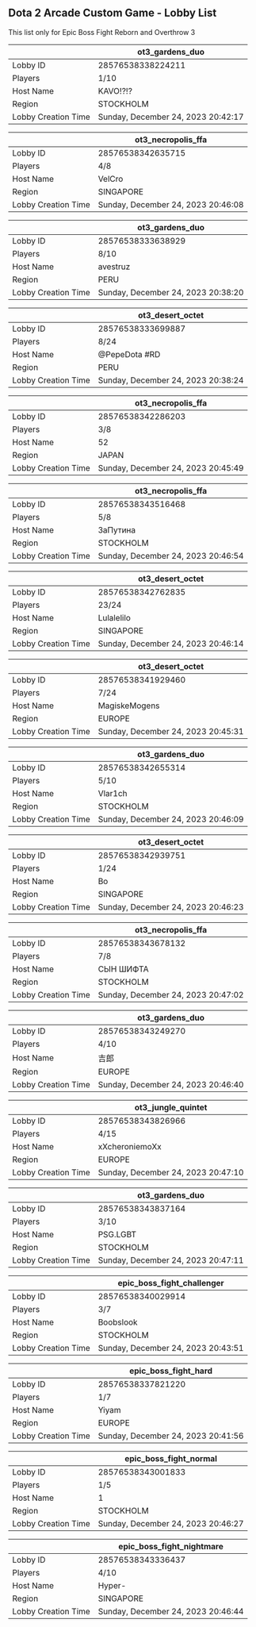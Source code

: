 ## Dota 2 Arcade Custom Game - Lobby List

This list only for Epic Boss Fight Reborn and Overthrow 3

|  | ot3_gardens_duo |
| ------ | ------ |
| Lobby ID | 28576538338224211 |
| Players | 1/10 |
| Host Name | KAVO!?!? |
| Region | STOCKHOLM |
| Lobby Creation Time | Sunday, December 24, 2023 20:42:17 |


|  | ot3_necropolis_ffa |
| ------ | ------ |
| Lobby ID | 28576538342635715 |
| Players | 4/8 |
| Host Name | VelCro |
| Region | SINGAPORE |
| Lobby Creation Time | Sunday, December 24, 2023 20:46:08 |


|  | ot3_gardens_duo |
| ------ | ------ |
| Lobby ID | 28576538333638929 |
| Players | 8/10 |
| Host Name | avestruz |
| Region | PERU |
| Lobby Creation Time | Sunday, December 24, 2023 20:38:20 |


|  | ot3_desert_octet |
| ------ | ------ |
| Lobby ID | 28576538333699887 |
| Players | 8/24 |
| Host Name | @PepeDota #RD |
| Region | PERU |
| Lobby Creation Time | Sunday, December 24, 2023 20:38:24 |


|  | ot3_necropolis_ffa |
| ------ | ------ |
| Lobby ID | 28576538342286203 |
| Players | 3/8 |
| Host Name | 52 |
| Region | JAPAN |
| Lobby Creation Time | Sunday, December 24, 2023 20:45:49 |


|  | ot3_necropolis_ffa |
| ------ | ------ |
| Lobby ID | 28576538343516468 |
| Players | 5/8 |
| Host Name | ЗаПутина |
| Region | STOCKHOLM |
| Lobby Creation Time | Sunday, December 24, 2023 20:46:54 |


|  | ot3_desert_octet |
| ------ | ------ |
| Lobby ID | 28576538342762835 |
| Players | 23/24 |
| Host Name | Lulalelilo |
| Region | SINGAPORE |
| Lobby Creation Time | Sunday, December 24, 2023 20:46:14 |


|  | ot3_desert_octet |
| ------ | ------ |
| Lobby ID | 28576538341929460 |
| Players | 7/24 |
| Host Name | MagiskeMogens |
| Region | EUROPE |
| Lobby Creation Time | Sunday, December 24, 2023 20:45:31 |


|  | ot3_gardens_duo |
| ------ | ------ |
| Lobby ID | 28576538342655314 |
| Players | 5/10 |
| Host Name | Vlar1ch |
| Region | STOCKHOLM |
| Lobby Creation Time | Sunday, December 24, 2023 20:46:09 |


|  | ot3_desert_octet |
| ------ | ------ |
| Lobby ID | 28576538342939751 |
| Players | 1/24 |
| Host Name | Bo |
| Region | SINGAPORE |
| Lobby Creation Time | Sunday, December 24, 2023 20:46:23 |


|  | ot3_necropolis_ffa |
| ------ | ------ |
| Lobby ID | 28576538343678132 |
| Players | 7/8 |
| Host Name | СЫН ШИФТА |
| Region | STOCKHOLM |
| Lobby Creation Time | Sunday, December 24, 2023 20:47:02 |


|  | ot3_gardens_duo |
| ------ | ------ |
| Lobby ID | 28576538343249270 |
| Players | 4/10 |
| Host Name | 吉郎 |
| Region | EUROPE |
| Lobby Creation Time | Sunday, December 24, 2023 20:46:40 |


|  | ot3_jungle_quintet |
| ------ | ------ |
| Lobby ID | 28576538343826966 |
| Players | 4/15 |
| Host Name | xXcheroniemoXx |
| Region | EUROPE |
| Lobby Creation Time | Sunday, December 24, 2023 20:47:10 |


|  | ot3_gardens_duo |
| ------ | ------ |
| Lobby ID | 28576538343837164 |
| Players | 3/10 |
| Host Name | PSG.LGBT |
| Region | STOCKHOLM |
| Lobby Creation Time | Sunday, December 24, 2023 20:47:11 |


|  | epic_boss_fight_challenger |
| ------ | ------ |
| Lobby ID | 28576538340029914 |
| Players | 3/7 |
| Host Name | Boobslook |
| Region | STOCKHOLM |
| Lobby Creation Time | Sunday, December 24, 2023 20:43:51 |


|  | epic_boss_fight_hard |
| ------ | ------ |
| Lobby ID | 28576538337821220 |
| Players | 1/7 |
| Host Name | Yiyam |
| Region | EUROPE |
| Lobby Creation Time | Sunday, December 24, 2023 20:41:56 |


|  | epic_boss_fight_normal |
| ------ | ------ |
| Lobby ID | 28576538343001833 |
| Players | 1/5 |
| Host Name | 1 |
| Region | STOCKHOLM |
| Lobby Creation Time | Sunday, December 24, 2023 20:46:27 |


|  | epic_boss_fight_nightmare |
| ------ | ------ |
| Lobby ID | 28576538343336437 |
| Players | 4/10 |
| Host Name | Hyper- |
| Region | SINGAPORE |
| Lobby Creation Time | Sunday, December 24, 2023 20:46:44 |


